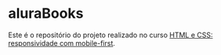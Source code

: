 # aluraBooks

Este é o repositório do projeto realizado no curso [HTML e CSS: responsividade com mobile-first](https://cursos.alura.com.br/course/html-css-responsividade-mobile-first/).

